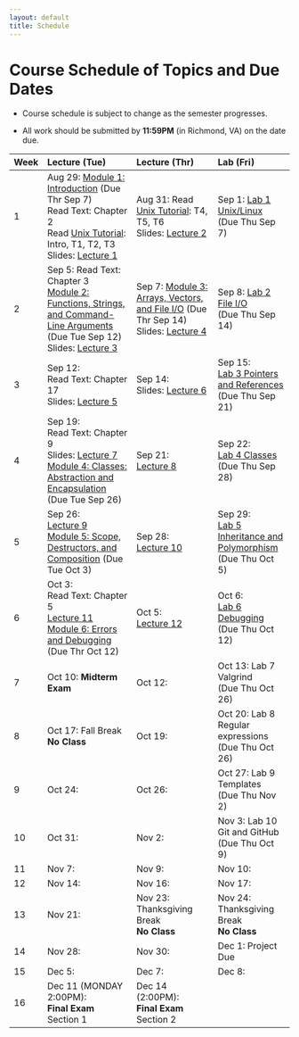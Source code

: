 ```yaml
---
layout: default
title: Schedule
---
```


# Course Schedule of Topics and Due Dates

* Course schedule is subject to change as the semester progresses. 

* All work should be submitted by **11:59PM** (in Richmond, VA) on the date due.

| Week | Lecture (Tue)                              | Lecture (Thr)                                 | Lab (Fri)                                        |
| :--- | :---                                       | :---                                          | :---                                                  |
| 1    | Aug 29:  [Module 1: Introduction](https://classroom.github.com/a/4yzVPmFm) (Due Thr Sep 7)<br />Read Text: Chapter 2<br />Read [Unix Tutorial](http://www.ee.surrey.ac.uk/Teaching/Unix/): Intro, T1, T2, T3<br />Slides: [Lecture 1](lectures/Lecture1.pdf)              | Aug 31: Read [Unix Tutorial](http://www.ee.surrey.ac.uk/Teaching/Unix/): T4, T5, T6<br />Slides: [Lecture 2](lectures/Lecture2.pdf)                                       | Sep 1:  [Lab 1 Unix/Linux](https://classroom.github.com/a/REt1fldU)<br /> (Due Thu Sep 7)                  |
| 2    | Sep 5:   Read Text: Chapter 3<br />[Module 2: Functions, Strings, and Command-Line Arguments](modules/module2.md) (Due Tue Sep 12)<br />Slides: [Lecture 3](lectures/Lecture3.pdf)             | Sep 7: [Module 3: Arrays, Vectors, and File I/O](modules/module3.md) (Due Thr Sep 14)<br />Slides: [Lecture 4](lectures/Lecture4.pdf)                                       | Sep 8:  [Lab 2 File I/O](https://cmsc240-f23.github.io/lab/2)<br /> (Due Thu Sep 14)                 |
| 3    | Sep 12:<br />Read Text: Chapter 17<br />Slides: [Lecture 5](lectures/Lecture5.pdf)            | Sep 14:<br />Slides: [Lecture 6](lectures/Lecture6.pdf)                                    | Sep 15:<br />[Lab 3 Pointers and References](https://cmsc240-f23.github.io/lab/3)<br /> (Due Thu Sep 21)                 |
| 4    | Sep 19:<br />Read Text: Chapter 9<br />Slides: [Lecture 7](lectures/Lecture7.pdf)<br />[Module 4: Classes: Abstraction and Encapsulation](modules/module4.md) (Due Tue Sep 26)                                  | Sep 21: <br />[Lecture 8](lectures/Lecture8.pdf)                                      | Sep 22:<br /> [Lab 4 Classes](https://cmsc240-f23.github.io/lab/4)<br /> (Due Thu Sep 28)                 |
| 5    | Sep 26:  <br />[Lecture 9](https://cmsc240-f23.github.io/lecture/9)<br />[Module 5: Scope, Destructors, and Composition](https://classroom.github.com/a/cmJ3Q07L) (Due Tue Oct 3)                                  | Sep 28: <br />  [Lecture 10](lectures/Lecture10.pdf)                                     | Sep 29:<br/> [Lab 5 Inheritance and Polymorphism](https://cmsc240-f23.github.io/lab/5)<br /> (Due Thu Oct 5)                  |
| 6    | Oct 3: <br /> Read Text: Chapter 5<br />[Lecture 11](https://cmsc240-f23.github.io/lecture/11)  <br /> [Module 6: Errors and Debugging](https://classroom.github.com/a/fp4EMiSs) (Due Thr Oct 12)                               | Oct 5: <br />[Lecture 12](https://cmsc240-f23.github.io/lecture/12)                                       | Oct 6:  <br/> [Lab 6 Debugging](https://cmsc240-f23.github.io/lab/6)<br /> (Due Thu Oct 12)                 |
| 7    | Oct 10: **Midterm Exam**                   | Oct 12:                                       | Oct 13: Lab 7 Valgrind<br /> (Due Thu Oct 26)                                              |
| 8    | Oct 17: Fall Break **No Class**            | Oct 19:                                       | Oct 20: Lab 8 Regular expressions<br /> (Due Thu Oct 26)                                              |
| 9    | Oct 24:                                    | Oct 26:                                       | Oct 27: Lab 9 Templates<br /> (Due Thu Nov 2)                                             |
| 10   | Oct 31:                                    | Nov 2:                                        | Nov 3:  Lab 10 Git and GitHub<br /> (Due Thu Oct 9)                                              |
| 11   | Nov 7:                                     | Nov 9:                                        | Nov 10:                                               |
| 12   | Nov 14:                                    | Nov 16:                                       | Nov 17:                                               |
| 13   | Nov 21:                                    | Nov 23: Thanksgiving Break<br /> **No Class** | Nov 24: Thanksgiving Break<br /> **No Class**         |
| 14   | Nov 28:                                    | Nov 30:                                       | Dec 1:  Project Due                                            |
| 15   | Dec 5:                                     | Dec 7:                                        | Dec 8:                                                |
| 16   | Dec 11 (MONDAY 2:00PM):<br />**Final Exam**<br />Section 1  | Dec 14 (2:00PM):<br />**Final Exam**<br />Section 2    |                             |










